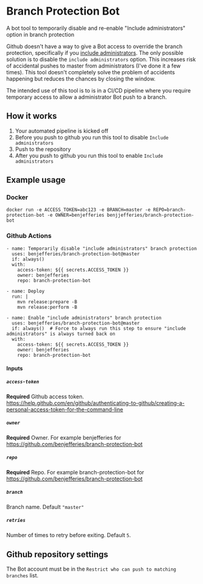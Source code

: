 # Branch Protection Bot
A bot tool to temporarily disable and re-enable "Include administrators" option in branch protection

Github doesn't have a way to give a Bot access to override the branch protection, specifically if you [include administrators](https://github.com/isaacs/github/issues/1390).
The only possible solution is to disable the `include administrators` option. This increases risk of accidental pushes to master from administrators (I've done it a few times).
This tool doesn't completely solve the problem of accidents happening but reduces the chances by closing the window.

The intended use of this tool is to is in a CI/CD pipeline where you require temporary access to allow a administrator Bot push to a branch.

## How it works
1. Your automated pipeline is kicked off
1. Before you push to github you run this tool to disable `Include administrators`
1. Push to the repository
1. After you push to github you run this tool to enable `Include administrators`

## Example usage
### Docker
```
docker run -e ACCESS_TOKEN=abc123 -e BRANCH=master -e REPO=branch-protection-bot -e OWNER=benjefferies benjjefferies/branch-protection-bot
```

### Github Actions

```
- name: Temporarily disable "include administrators" branch protection
  uses: benjefferies/branch-protection-bot@master
  if: always()
  with:
    access-token: ${{ secrets.ACCESS_TOKEN }}
    owner: benjefferies
    repo: branch-protection-bot
    
- name: Deploy
  run: |
    mvn release:prepare -B
    mvn release:perform -B
   
- name: Enable "include administrators" branch protection
  uses: benjefferies/branch-protection-bot@master
  if: always()  # Force to always run this step to ensure "include administrators" is always turned back on
  with:
    access-token: ${{ secrets.ACCESS_TOKEN }}
    owner: benjefferies
    repo: branch-protection-bot
```

#### Inputs

##### `access-token`

**Required** Github access token. https://help.github.com/en/github/authenticating-to-github/creating-a-personal-access-token-for-the-command-line

##### `owner`

**Required** Owner. For example benjefferies for https://github.com/benjefferies/branch-protection-bot

##### `repo`

**Required** Repo. For example branch-protection-bot for https://github.com/benjefferies/branch-protection-bot

##### `branch`

Branch name. Default `"master"`

##### `retries`

Number of times to retry before exiting. Default `5`.

## Github repository settings
The Bot account must be in the `Restrict who can push to matching branches` list.
